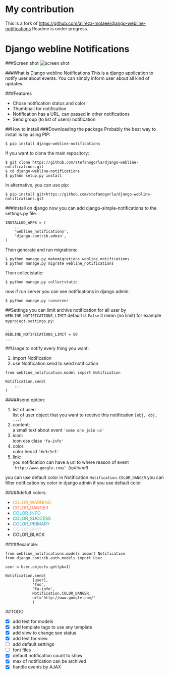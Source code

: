 My contribution
===============
This is a fork of https://github.com/alireza-molaee/django-webline-notifications
Readme is under progress.

Django webline Notifications
===========================
###Screen shot
![screen shot](http://i.imgur.com/TxoZeaG.png)

###What is Django webline Notifications
This is a django application to notify user about events.
You can simply inform user about all kind of updates.

###Features
 * Chose notification status and color
 * Thumbnail for notification
 * Notification has a URL, can passed in other notifications
 * Send group (to list of users) notification
 
##How to install
###Downloading the package
Probably the best way to install is by using PIP:

```
$ pip install django-webline-notifications
```
If you want to clone the main repository:

```
$ git clone https://github.com/stefanogorla/django-webline-notifications.git
$ cd django-webline-notifications
$ python setup.py install
```

In alternative, you can use pip:

```
$ pip install git+https://github.com/stefanogorla/django-webline-notifications.git
```

###install on django
now you can add django-simple-notifications to the settings.py file:

```
INSTALLED_APPS = (
    ...
    'webline_notifications',
    'django.contrib.admin',
)
```
Then generate and run migrations:

```
$ python manage.py makemigrations webline_notifications
$ python manage.py migrate webline_notifications
```

Then collectstatic:

```
$ python manage.py collectstatic
```
now if run server you can see notifications in django admin:

```
$ python manage.py runserver
```
##Settings
you can limit archive notification for all user by `WEBLINE_NOTIFICATIONS_LIMIT` default is `False` it mean (no limit)
for example `myproject.settings.py`:

```
...  
WEBLINE_NOTIFICATIONS_LIMIT = 50  
...
```

##Usage
to notify every thing you want:

 1. import Notification
 2. use Notification.send to send notification

```
from webline_notification.model import Notification

Notification.send(
	...
)
```
#####send option:

 1. list of user:  
	list of user object that you want to receive this notification `[obj, obj, ...]`
 2. content:   
	a small text about event `'some one join us'`
 3. icon:  
	icon css class `'fa-info'`
 4. color:  
	color hex id `'#c3c3c3'`
 5. link:  
	you notification can have a url to where reason of event `'http://www.google.com/'` *(optional)*
 	
you can use default color in Notification `Notification.COLOR_DANGER`
you can filter notification by color in django admin if you use default color

#####defult colors:  

* <span style="color:#f39c12;">COLOR_WARNING</span>
* <span style="color:#f56954;">COLOR_DANGER</span>
* <span style="color:#00c0ef;">COLOR_INFO</span>
* <span style="color:#00a65a;">COLOR_SUCCESS</span>
* <span style="color:#3c8dbc;">COLOR_PRIMARY</span>
* <span style="color:#d2d6de;">COLOR_GRAY</span>
* <span style="color:#111111;">COLOR_BLACK</span>

#####example:

```
from webline_notifications.models import Notification
from django.contrib.auth.models import User

user = User.objects.get(pk=1)

Notification.send(
            [user],
            'foo',
            'fa-info',
            Notification.COLOR_DANGER,
            url='http://www.google.com/'
            )
```


 	
##TODO
- [x] add test for models
- [x] add template tags to use any template
- [x] add view to change see status
- [x] add test for view 
- [ ] add default settings
 - [ ] font files
 - [x] default notification count to show
 - [x] max of notification can be archived
- [x] handle events by AJAX
